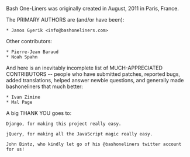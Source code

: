 Bash One-Liners was originally created in August, 2011 in Paris, France.

The PRIMARY AUTHORS are (and/or have been):

    * Janos Gyerik <info@bashoneliners.com>

Other contributors:

    * Pierre-Jean Baraud
    * Noah Spahn

And here is an inevitably incomplete list of MUCH-APPRECIATED CONTRIBUTORS --
people who have submitted patches, reported bugs, added translations, helped
answer newbie questions, and generally made bashoneliners that much better:

    * Ivan Zimine
    * Mal Page

A big THANK YOU goes to:

    Django, for making this project really easy.

    jQuery, for making all the JavaScript magic really easy.

    John Bintz, who kindly let go of his @bashoneliners twitter account for us!

